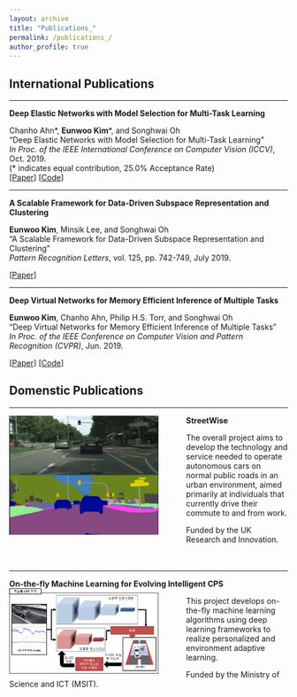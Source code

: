 ```yaml
---
layout: archive
title: "Publications_"
permalink: /publications_/
author_profile: true
---
```


## International Publications
-----
**Deep Elastic Networks with Model Selection for Multi-Task Learning** 
   
   Chanho Ahn\*, **Eunwoo Kim**\*, and Songhwai Oh     
   “Deep Elastic Networks with Model Selection for Multi-Task Learning”    
   *In Proc. of the IEEE International Conference on Computer Vision (ICCV)*, Oct. 2019.     
   (\* indicates  equal contribution, 25.0% Acceptance Rate)     
   [[Paper](https://arxiv.org/abs/1909.04860)] [[Code](https://github.com/rllab-snu/Deep-Elastic-Network)]

-----
**A Scalable Framework for Data-Driven Subspace Representation and Clustering** 

   **Eunwoo Kim**, Minsik Lee, and Songhwai Oh      
   “A Scalable Framework for Data-Driven Subspace Representation and Clustering”      
   *Pattern Recognition Letters*, vol. 125, pp. 742-749, July 2019.  
   
   [[Paper](https://www.sciencedirect.com/science/article/pii/S0167865519302107)] 

-----
**Deep Virtual Networks for Memory Efficient Inference of Multiple Tasks** 

   **Eunwoo Kim**, Chanho Ahn, Philip H.S. Torr, and Songhwai Oh     
   “Deep Virtual Networks for Memory Efficient Inference of Multiple Tasks”     
   *In Proc. of the IEEE Conference on Computer Vision and Pattern Recognition (CVPR)*, Jun.  2019.
   
   [[Paper](https://arxiv.org/abs/1904.04562)] [[Code](https://github.com/niceday15/deep-virtual-network-cifar)]

   
## Domenstic Publications
   
-----
**StreetWise**
<img src='/images/streetwise3.png' width="270" align="left" style="margin-right:50px">    
   
   The overall project aims to develop the technology and service needed to operate
   autonomous cars on normal public roads in an urban environment, aimed primarily
   at individuals that currently drive their commute to and from work.
   
   Funded by the UK Research and Innovation.<br/><br/><br/>
  
-----
**On-the-fly Machine Learning for Evolving Intelligent CPS**
<img src='/images/otfml.png' width="270" align="left" style="margin-right:50px">       
   
   This project develops on-the-fly machine learning algorithms using deep learning
   frameworks to realize personalized and environment adaptive learning.
   
   Funded by the Ministry of Science and ICT (MSIT).<br/><br/> 
  

